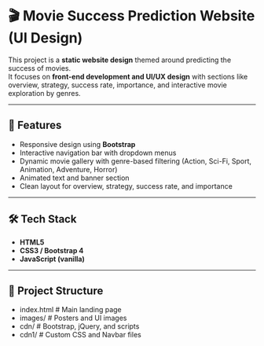 # 🎬 Movie Success Prediction Website (UI Design)

This project is a **static website design** themed around predicting the success of movies.  
It focuses on **front-end development and UI/UX design** with sections like overview, strategy, success rate, importance, and interactive movie exploration by genres.

---

## 🌟 Features
- Responsive design using **Bootstrap**
- Interactive navigation bar with dropdown menus
- Dynamic movie gallery with genre-based filtering (Action, Sci-Fi, Sport, Animation, Adventure, Horror)
- Animated text and banner section
- Clean layout for overview, strategy, success rate, and importance

---

## 🛠️ Tech Stack
- **HTML5**  
- **CSS3 / Bootstrap 4**  
- **JavaScript (vanilla)**  

---

## 📂 Project Structure
- index.html # Main landing page
- images/ # Posters and UI images
- cdn/ # Bootstrap, jQuery, and scripts
- cdn1/ # Custom CSS and Navbar files
